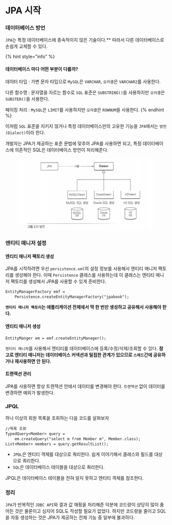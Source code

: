 # JPA 시작

### 데이터베이스 방언

`JPA`는 특정 데이터베이스에 종속적이지 않은 기술이다.\*\* 따라서 다른 데이터베이스로 손쉽게 교체할 수 있다.

{% hint style="info" %}
#### 데이터베이스 마다 어떤 부분이 다를까?

데이터 타입 : 가변 문자 타입으로 `MySQL`은 `VARCHAR`, `오라클`은 `VARCHAR2`를 사용한다.

다른 함수명 : 문자열을 자르는 함수로 `SQL` 표준은 `SUBSTRING()`을 사용하지만 `오라클`은 `SUBSTER()`을 사용한다.

페이징 처리 : `MySQL`은 `LIMIT`를 사용하지만 `오라클`은 `ROWNUM`을 사용한다.
{% endhint %}

이처럼 `SQL` 표준을 지키지 않거나 특정 데이터베이스만의 고유한 기능을 `JPA`에서는 `방언(Dialect)`이라 한다.

개발자는 JPA가 제공하는 표준 문법에 맞추어 JPA를 사용하면 되고, 특정 데이터베이스에 의존적인 SQL은 데이터베이스 방언이 처리해준다.

<figure><img src="../../../.gitbook/assets/image.png" alt=""><figcaption></figcaption></figure>

### 엔티티 매니저 설정

#### 엔티티 매니저 팩토리 생성

JPA를 시작하려면 우선 `persistence.xml`의 설정 정보를 사용해서 엔티티 매니저 팩토리를 생성해야 한다. 이때 `Persistence` 클래스를 사용하는데 이 클래스는 엔티티 매니저 팩토리를 생성해서 JPA를 사용할 수 있게 준비한다.

```
EntityManagerFactory emf = 
	Persistence.createEntityManagerFactory("jpabook");
```

**`엔티티 매니저 팩토리`는 애플리케이션 전체에서 딱 한 번만 생성하고 공유해서 사용해야 한다.**

#### 엔티티 매니저 생성

```
EntityManger em = emf.createEntityManager();
```

`엔티티 매니저`를 사용해서 엔티티를 데이터베이스에 등록/수정/삭제/조회할 수 있다. **참고로 엔티티 매니저는 데이터베이스 커넥션과 밀접한 관계가 있으므로 `스레드`간에 공유하거나 재사용하면 안 된다.**

#### 트랜잭션 관리

JPA를 사용하면 항상 트랜잭션 안에서 데이터를 변경해야 한다. `트랜잭션` 없이 데이터를 변경하면 예외가 발생한다.

### JPQL

하나 이상의 회원 목록을 조회하는 다음 코드를 살펴보자

```
//목록 조회
TypedQuery<Member> query = 
	em.createQuery("select m from Member m", Member.class);
List<Member> members = query.getResultList();
```

* `JPQL`은 엔티티 객체를 대상으로 쿼리한다. 쉽게 이야기해서 클래스와 필드를 대상으로 쿼리한다.
* `SQL`은 데이터베이스 테이블을 대상으로 쿼리한다.

JPQL은 데이터베이스 테이블을 전혀 알지 못하고 엔티티 객체를 참조한다.

### 정리

`JPA`가 반복적인 `JDBC API`와 결과 값 매핑을 처리해준 덕분에 코드량이 상당히 많이 줄어든 것은 물론이고 심지어 SQL도 작성할 필요가 없었다. 하지만 코드량을 줄이고 SQL을 자동 생성하는 것은 JPA가 제공하는 전체 기능 중 일부에 불과하다.
